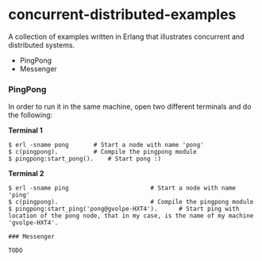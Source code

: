 concurrent-distributed-examples
===============================

A collection of examples written in Erlang that illustrates concurrent and distributed systems.

- PingPong
- Messenger

### PingPong

In order to run it in the same machine, open two different terminals and do the following:

**Terminal 1**

```
$ erl -sname pong		# Start a node with name 'pong'
$ c(pingpong). 			# Compile the pingpong module
$ pingpong:start_pong().	# Start pong :)
```

**Terminal 2**

```
$ erl -sname ping           			# Start a node with name 'ping'
$ c(pingpong).                   		# Compile the pingpong module
$ pingpong:start_ping('pong@gvolpe-HXT4').      # Start ping with location of the pong node, that in my case, is the name of my machine 'gvolpe-HXT4'.

### Messenger

TODO
